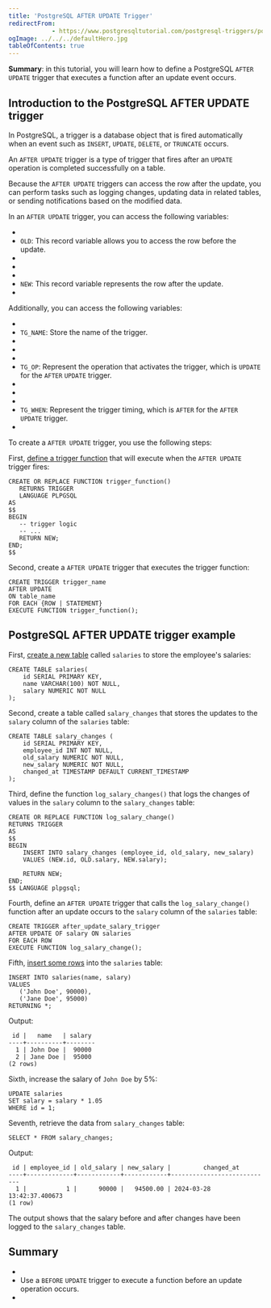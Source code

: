 ```yaml
---
title: 'PostgreSQL AFTER UPDATE Trigger'
redirectFrom: 
            - https://www.postgresqltutorial.com/postgresql-triggers/postgresql-after-update-trigger/
ogImage: ../../../defaultHero.jpg
tableOfContents: true
---
```

<!-- wp:paragraph -->

**Summary**: in this tutorial, you will learn how to define a PostgreSQL `AFTER UPDATE` trigger that executes a function after an update event occurs.

<!-- /wp:paragraph -->

<!-- wp:heading -->

## Introduction to the PostgreSQL AFTER UPDATE trigger

<!-- /wp:heading -->

<!-- wp:paragraph -->

In PostgreSQL, a trigger is a database object that is fired automatically when an event such as `INSERT`, `UPDATE`, `DELETE`, or `TRUNCATE` occurs.

<!-- /wp:paragraph -->

<!-- wp:paragraph -->

An `AFTER UPDATE` trigger is a type of trigger that fires after an `UPDATE` operation is completed successfully on a table.

<!-- /wp:paragraph -->

<!-- wp:paragraph -->

Because the `AFTER UPDATE` triggers can access the row after the update, you can perform tasks such as logging changes, updating data in related tables, or sending notifications based on the modified data.

<!-- /wp:paragraph -->

<!-- wp:paragraph -->

In an `AFTER UPDATE` trigger, you can access the following variables:

<!-- /wp:paragraph -->

<!-- wp:list -->

- <!-- wp:list-item -->
- `OLD`: This record variable allows you to access the row before the update.
- <!-- /wp:list-item -->
-
- <!-- wp:list-item -->
- `NEW`: This record variable represents the row after the update.
- <!-- /wp:list-item -->

<!-- /wp:list -->

<!-- wp:paragraph -->

Additionally, you can access the following variables:

<!-- /wp:paragraph -->

<!-- wp:list -->

- <!-- wp:list-item -->
- `TG_NAME`: Store the name of the trigger.
- <!-- /wp:list-item -->
-
- <!-- wp:list-item -->
- `TG_OP`: Represent the operation that activates the trigger, which is `UPDATE` for the `AFTER` `UPDATE` trigger.
- <!-- /wp:list-item -->
-
- <!-- wp:list-item -->
- `TG_WHEN`: Represent the trigger timing, which is `AFTER` for the `AFTER UPDATE` trigger.
- <!-- /wp:list-item -->

<!-- /wp:list -->

<!-- wp:paragraph -->

To create a `AFTER UPDATE` trigger, you use the following steps:

<!-- /wp:paragraph -->

<!-- wp:paragraph -->

First, [define a trigger function](https://www.postgresqltutorial.com/postgresql-plpgsql/postgresql-create-function/) that will execute when the `AFTER UPDATE` trigger fires:

<!-- /wp:paragraph -->

<!-- wp:code {"language":"sql"} -->

```
CREATE OR REPLACE FUNCTION trigger_function()
   RETURNS TRIGGER
   LANGUAGE PLPGSQL
AS
$$
BEGIN
   -- trigger logic
   -- ...
   RETURN NEW;
END;
$$
```

<!-- /wp:code -->

<!-- wp:paragraph -->

Second, create a `AFTER UPDATE` trigger that executes the trigger function:

<!-- /wp:paragraph -->

<!-- wp:code {"language":"sql"} -->

```
CREATE TRIGGER trigger_name
AFTER UPDATE
ON table_name
FOR EACH {ROW | STATEMENT}
EXECUTE FUNCTION trigger_function();
```

<!-- /wp:code -->

<!-- wp:heading -->

## PostgreSQL AFTER UPDATE trigger example

<!-- /wp:heading -->

<!-- wp:paragraph -->

First, [create a new table](https://www.postgresqltutorial.com/postgresql-tutorial/postgresql-create-table/) called `salaries` to store the employee's salaries:

<!-- /wp:paragraph -->

<!-- wp:code {"language":"sql"} -->

```
CREATE TABLE salaries(
    id SERIAL PRIMARY KEY,
    name VARCHAR(100) NOT NULL,
    salary NUMERIC NOT NULL
);
```

<!-- /wp:code -->

<!-- wp:paragraph -->

Second, create a table called `salary_changes` that stores the updates to the `salary` column of the `salaries` table:

<!-- /wp:paragraph -->

<!-- wp:code {"language":"sql"} -->

```
CREATE TABLE salary_changes (
    id SERIAL PRIMARY KEY,
    employee_id INT NOT NULL,
    old_salary NUMERIC NOT NULL,
    new_salary NUMERIC NOT NULL,
    changed_at TIMESTAMP DEFAULT CURRENT_TIMESTAMP
);
```

<!-- /wp:code -->

<!-- wp:paragraph -->

Third, define the function `log_salary_changes()` that logs the changes of values in the `salary` column to the `salary_changes` table:

<!-- /wp:paragraph -->

<!-- wp:code -->

```
CREATE OR REPLACE FUNCTION log_salary_change()
RETURNS TRIGGER
AS
$$
BEGIN
    INSERT INTO salary_changes (employee_id, old_salary, new_salary)
    VALUES (NEW.id, OLD.salary, NEW.salary);

    RETURN NEW;
END;
$$ LANGUAGE plpgsql;
```

<!-- /wp:code -->

<!-- wp:paragraph -->

Fourth, define an `AFTER UPDATE` trigger that calls the `log_salary_change()` function after an update occurs to the `salary` column of the `salaries` table:

<!-- /wp:paragraph -->

<!-- wp:code {"language":"sql"} -->

```
CREATE TRIGGER after_update_salary_trigger
AFTER UPDATE OF salary ON salaries
FOR EACH ROW
EXECUTE FUNCTION log_salary_change();
```

<!-- /wp:code -->

<!-- wp:paragraph -->

Fifth, [insert some rows](https://www.postgresqltutorial.com/postgresql-tutorial/postgresql-insert-multiple-rows/) into the `salaries` table:

<!-- /wp:paragraph -->

<!-- wp:code {"language":"sql"} -->

```
INSERT INTO salaries(name, salary)
VALUES
   ('John Doe', 90000),
   ('Jane Doe', 95000)
RETURNING *;
```

<!-- /wp:code -->

<!-- wp:paragraph -->

Output:

<!-- /wp:paragraph -->

<!-- wp:code {"language":"sql"} -->

```
 id |   name   | salary
----+----------+--------
  1 | John Doe |  90000
  2 | Jane Doe |  95000
(2 rows)
```

<!-- /wp:code -->

<!-- wp:paragraph -->

Sixth, increase the salary of `John Doe` by 5%:

<!-- /wp:paragraph -->

<!-- wp:code {"language":"sql"} -->

```
UPDATE salaries
SET salary = salary * 1.05
WHERE id = 1;
```

<!-- /wp:code -->

<!-- wp:paragraph -->

Seventh, retrieve the data from `salary_changes` table:

<!-- /wp:paragraph -->

<!-- wp:code -->

```
SELECT * FROM salary_changes;
```

<!-- /wp:code -->

<!-- wp:paragraph -->

Output:

<!-- /wp:paragraph -->

<!-- wp:code -->

```
 id | employee_id | old_salary | new_salary |         changed_at
----+-------------+------------+------------+----------------------------
  1 |           1 |      90000 |   94500.00 | 2024-03-28 13:42:37.400673
(1 row)
```

<!-- /wp:code -->

<!-- wp:paragraph -->

The output shows that the salary before and after changes have been logged to the `salary_changes` table.

<!-- /wp:paragraph -->

<!-- wp:heading -->

## Summary

<!-- /wp:heading -->

<!-- wp:list -->

- <!-- wp:list-item -->
- Use a `BEFORE` `UPDATE` trigger to execute a function before an update operation occurs.
- <!-- /wp:list-item -->

<!-- /wp:list -->
